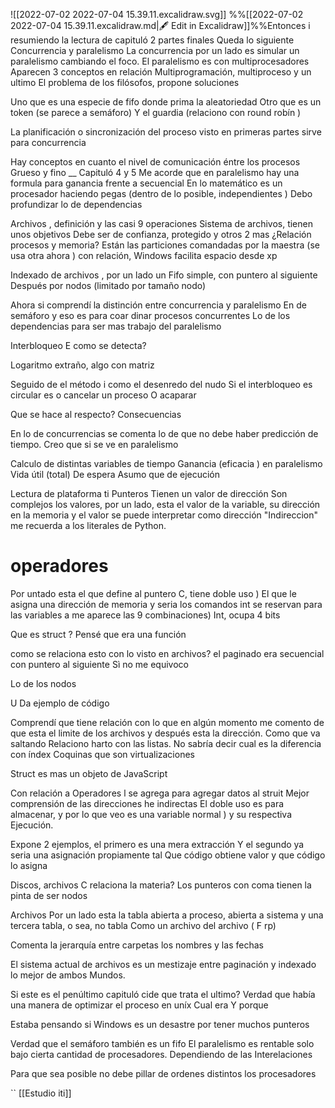 ![[2022-07-02 2022-07-04 15.39.11.excalidraw.svg]]
%%[[2022-07-02 2022-07-04 15.39.11.excalidraw.md|🖋 Edit in Excalidraw]]%%Entonces i resumiendo la lectura de capituló 2 partes finales
Queda lo siguiente
Concurrencia y paralelismo
La concurrencia por un lado es simular un paralelismo cambiando el foco.
El paralelismo es con multiprocesadores 
Aparecen 3 conceptos en relación
Multiprogramación, multiproceso  y un ultimo
El problema de los filósofos, propone soluciones

Uno que es una especie de fifo  donde prima la aleatoriedad 
Otro que es un token (se parece a semáforo)
Y el guardia (relaciono con round robín )

La planificación o sincronización del proceso visto en primeras partes sirve para concurrencia

Hay conceptos en cuanto el nivel de comunicación éntre los procesos
Grueso y fino
__
Capituló 4 y 5
Me acorde que en paralelismo hay una formula para ganancia frente a secuencial
En lo matemático es un procesador haciendo pegas (dentro de lo posible, independientes )
Debo profundizar lo de dependencias

Archivos , definición y las casi  9 operaciones
Sistema de archivos, tienen unos objetivos
Debe ser de confianza, protegido y otros 2 mas
¿Relación procesos y memoria?
Están las particiones comandadas por la maestra (se usa otra ahora ) con relación, Windows facilita espacio desde xp

Indexado de archivos , por un lado un Fifo simple, con puntero al siguiente
Después por nodos (limitado por tamaño nodo) 


Ahora si comprendí la distinción entre concurrencia  y paralelismo
En  de semáforo y eso es para coar dinar procesos concurrentes 
Lo de los dependencias para ser mas trabajo del paralelismo


Interbloqueo
E como se detecta?

Logaritmo extraño, algo con matriz

Seguido de el método i como el desenredo del nudo
Si el interbloqueo es circular es o cancelar un proceso O acaparar 

Que se hace al respecto?
Consecuencias

En lo de concurrencias se comenta lo de que no debe haber predicción de tiempo. 
Creo que si se ve en paralelismo

Calculo de distintas variables de tiempo
Ganancia (eficacia ) en paralelismo
Vida útil (total)
De espera
Asumo que de ejecución

Lectura de plataforma ti
Punteros 
Tienen un valor de dirección 
Son complejos los valores, por un lado, esta el valor de la variable, su dirección en la memoria y el valor se puede interpretar como dirección 
"Indireccion" 
me recuerda a los literales de Python.

# operadores

Por untado esta el que define al puntero C, tiene doble uso )
El que le asigna una dirección de memoria y seria
los comandos int se reservan para las variables a me aparece las 9 combinaciones)
Int, ocupa 4 bits

Que es struct ?
Pensé que era una función

 como se relaciona esto con lo visto en archivos?
 el paginado era secuencial con puntero al siguiente Sì no me equivoco

Lo de los nodos

U
Da ejemplo de código 


Comprendí que tiene relación con lo que en algún momento me comento de que esta el limite de los archivos y después esta la dirección. Como que va saltando 
Relaciono harto con las listas. No sabría decir cual es la diferencia con índex
Coquinas que son virtualizaciones

Struct es mas un objeto de JavaScript

Con relación a Operadores l se agrega para agregar datos al struit
Mejor comprensión de las direcciones he indirectas
El doble uso es para almacenar, y por lo que veo es una variable normal ) y su respectiva 
Ejecución.



Expone 2 ejemplos, el primero es una mera extracción
Y el segundo ya seria una asignación propiamente tal
Que código obtiene valor y que código lo asigna

Discos, archivos
C relaciona la materia?
Los punteros con coma tienen la pinta de ser nodos


Archivos 
Por un lado esta la tabla abierta a proceso, abierta a sistema y una tercera tabla, o sea, no tabla
Como un archivo del archivo ( F rp)

Comenta la jerarquía entre carpetas los nombres y las fechas

El sistema actual de archivos es un mestizaje entre paginación y indexado  lo mejor de ambos
Mundos.


Si este es el penúltimo capituló  cide que trata el ultimo?
Verdad que había una manera de optimizar el proceso en uníx
Cual era
Y porque

Estaba pensando si Windows es un desastre por tener muchos punteros


Verdad que el semáforo también es un fifo
El paralelismo es rentable solo bajo cierta cantidad de procesadores. Dependiendo de las Interelaciones

Para que sea posible no debe pillar de ordenes distintos los procesadores



``
[[Estudio iti]]